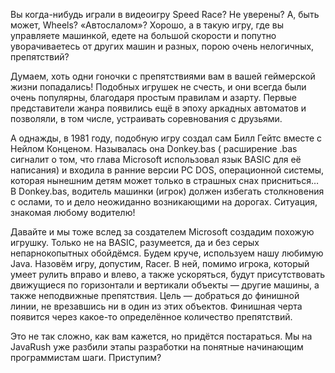 Вы когда-нибудь играли в видеоигру Speed Race? Не уверены? А, быть может, Wheels? «Автослалом»? Хорошо, а в такую игру,
где вы управляете машинкой, едете на большой скорости и попутно уворачиваетесь от других машин и разных, порою очень
нелогичных, препятствий?

Думаем, хоть одни гоночки с препятствиями вам в вашей геймерской жизни попадались! Подобных игрушек не счесть, и они
всегда были очень популярны, благодаря простым правилам и азарту. Первые представители жанра появились ещё в эпоху
аркадных автоматов и позволяли, в том числе, устраивать соревнования с друзьями.

А однажды, в 1981 году, подобную игру создал сам Билл Гейтс вместе с Нейлом Конценом. Называлась она Donkey.bas (
расширение .bas сигналит о том, что глава Microsoft использовал язык BASIC для её написания) и входила в ранние версии
PC DOS, операционной системы, которая нынешним детям может только в страшных снах присниться… В Donkey.bas, водитель
машинки (игрок) должен избегать столкновения с ослами, то и дело неожиданно возникающими на дорогах. Ситуация, знакомая
любому водителю!

Давайте и мы тоже вслед за создателем Microsoft создадим похожую игрушку. Только не на BASIC, разумеется, да и без серых
непарнокопытных обойдёмся. Будем круче, используем нашу любимую Java. Назовём игру, допустим, Racer. В ней, помимо
игрока, который умеет рулить вправо и влево, а также ускоряться, будут присутствовать движущиеся по горизонтали и
вертикали объекты — другие машины, а также неподвижные препятствия. Цель — добраться до финишной линии, не врезавшись ни
в один из этих объектов. Финишная черта появится через какое-то определённое количество препятствий.

Это не так сложно, как вам кажется, но придётся постараться. Мы на JavaRush уже разбили этапы разработки на понятные
начинающим программистам шаги. Приступим?
